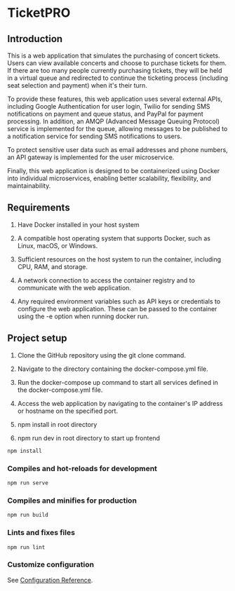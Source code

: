 # TicketPRO

## Introduction
This is a web application that simulates the purchasing of concert tickets. Users can view available concerts and choose to purchase tickets for them. If there are too many people currently purchasing tickets, they will be held in a virtual queue and redirected to continue the ticketing process (including seat selection and payment) when it's their turn.

To provide these features, this web application uses several external APIs, including Google Authentication for user login, Twilio for sending SMS notifications on payment and queue status, and PayPal for payment processing. In addition, an AMQP (Advanced Message Queuing Protocol) service is implemented for the queue, allowing messages to be published to a notification service for sending SMS notifications to users.

To protect sensitive user data such as email addresses and phone numbers, an API gateway is implemented for the user microservice.

Finally, this web application is designed to be containerized using Docker into individual microservices, enabling better scalability, flexibility, and maintainability. 

## Requirements
1) Have Docker installed in your host system

3) A compatible host operating system that supports Docker, such as Linux, macOS, or Windows.

2) Sufficient resources on the host system to run the container, including CPU, RAM, and storage.

3) A network connection to access the container registry and to communicate with the web application.

4. Any required environment variables such as API keys or credentials to configure the web application. These can be passed to the container using the -e option when running docker run.

## Project setup
1) Clone the GitHub repository using the git clone command.

2) Navigate to the directory containing the docker-compose.yml file.

3) Run the docker-compose up command to start all services defined in the docker-compose.yml file.

4) Access the web application by navigating to the container's IP address or hostname on the specified port.

5) npm install in root directory

6) npm run dev in root directory to start up frontend  
```
npm install
```

### Compiles and hot-reloads for development
```
npm run serve
```

### Compiles and minifies for production
```
npm run build
```

### Lints and fixes files
```
npm run lint
```

### Customize configuration
See [Configuration Reference](https://cli.vuejs.org/config/).


